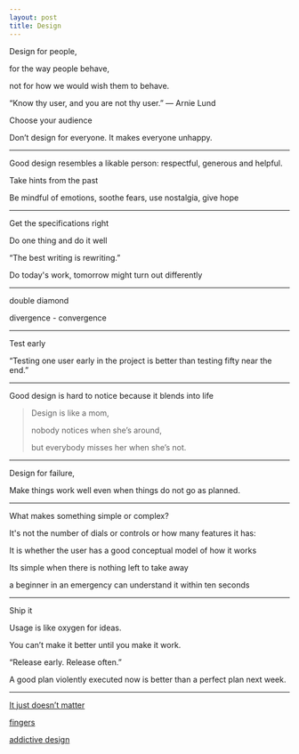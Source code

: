 ```yaml
---
layout: post
title: Design 
--- 
```

  

Design for people,

for the way people behave,

not for how we would wish them to behave.

“Know thy user, and you are not thy user.” — Arnie Lund

Choose your audience 

Don’t design for everyone. It makes everyone unhappy. 


---

Good design resembles a likable person: respectful, generous and helpful.

Take hints from the past

Be mindful of emotions, soothe fears, use nostalgia, give hope 

---

Get the specifications right

Do one thing and do it well 

“The best writing is rewriting.” 

Do today's work, tomorrow might turn out differently  

---

double diamond 

divergence - convergence

---

Test early 

“Testing one user early in the project is better than testing fifty near the end.” 


---

Good design is hard to notice because it blends into life 

> Design is like a mom, 
> 
> nobody notices when she’s around, 
> 
> but everybody misses her when she’s not.

---

Design for failure,

Make things work well even when things do not go as planned.

---

What makes something simple or complex?

It's not the number of dials or controls or how many features it has: 

It is whether the user has a good conceptual model of how it works

Its simple when there is nothing left to take away

a beginner in an emergency can understand it within ten seconds

---

Ship it

Usage is like oxygen for ideas.

You can’t make it better until you make it work.

“Release early. Release often.”

A good plan violently executed now is better than a perfect plan next week.

---


[It just doesn’t matter ](https://signalvnoise.com/archives2/it_just_doesnt_matter.php)

[fingers](http://worrydream.com/#!/ABriefRantOnTheFutureOfInteractionDesign)

[addictive design](https://www.theguardian.com/australia-news/datablog/ng-interactive/2017/sep/28/hooked-how-pokies-are-designed-to-be-addictive)

